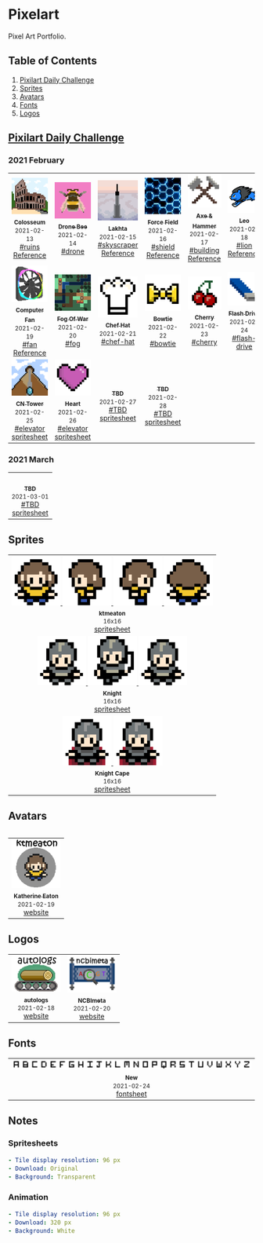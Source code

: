 # Pixelart

Pixel Art Portfolio.

## Table of Contents

1. [Pixilart Daily Challenge](https://github.com/ktmeaton/pixelart#pixilart-daily-challenge)
1. [Sprites](https://github.com/ktmeaton/pixelart#sprites)
1. [Avatars](https://github.com/ktmeaton/pixelart#avatars)
1. [Fonts](https://github.com/ktmeaton/pixelart#fonts)
1. [Logos](https://github.com/ktmeaton/pixelart#logos)

## [Pixilart Daily Challenge](https://www.pixilart.com/challenges)

### 2021 February

<table>
  <tr>
    <td align='center'>
        <a href='dailies/2021/02/13_ruins_Colosseum.png'>
            <img src='dailies/2021/02/13_ruins_Colosseum.png' width='100px;' alt=''/>
            <br />
            <sub>
                <b>Colosseum</b>
            </sub>
        </a>
        <br />
        <small>2021-02-13</small>
        <br />
        <a href='https://www.pixilart.com/search?term=ruins'>#ruins</a>
        <br />
        <a href='https://upload.wikimedia.org/wikipedia/commons/thumb/d/de/Colosseo_2020.jpg/800px-Colosseo_2020.jpg'>Reference</a>          
    </td>
    <td align='center'>
        <a href='dailies/2021/02/14_drone_Drone-Bee.png'>
            <img src='dailies/2021/02/14_drone_Drone-Bee.png' width='100px;' alt=''/>
            <br />
            <sub>
                <b>Drone Bee</b>
            </sub>
        </a>
        <br />
        <small>2021-02-14</small>
        <br />
        <a href='https://www.pixilart.com/search?term=drone'>#drone</a>
    </td>
    <td align='center'>
        <a href='dailies/2021/02/15_skyscraper_Lakhta.png'>
            <img src='dailies/2021/02/15_skyscraper_Lakhta.png' width='100px;' alt=''/>
            <br />
            <sub>
                <b>Lakhta</b>
            </sub>
        </a>
        <br />
        <small>2021-02-15</small>
        <br />
        <a href='https://www.pixilart.com/search?term=skyscraper'>#skyscraper</a>
        <br />
        <a href='https://www.wernersobek.de/app/uploads/2020/01/dji_0996-1024x682.jpg'>Reference</a>            
    </td>
    <td align='center'>
        <a href='dailies/2021/02/16_shield_Force-Field.png'>
            <img src='dailies/2021/02/16_shield_Force-Field.png' width='100px;' alt=''/>
            <br />
            <sub>
                <b>Force Field</b>
            </sub>
        </a>
        <br />
        <small>2021-02-16</small>
        <br />
        <a href='https://www.pixilart.com/search?term=shield'>#shield</a>
        <br />
        <a href='https://ak.picdn.net/shutterstock/videos/33442261/thumb/12.jpg'>Reference</a>          
    </td>
    <td align='center'>
        <a href='dailies/2021/02/17_building_Axe-&-Hammer.png'>
            <img src='dailies/2021/02/17_building_Axe-&-Hammer_96px.png' width='100px;' alt=''/>
            <br />
            <sub>
                <b>Axe & Hammer</b>
            </sub>
        </a>
        <br />
        <small>2021-02-17</small>
        <br />
        <a href='https://www.pixilart.com/search?term=building'>#building</a>
        <br />
        <a href='https://images.squarespace-cdn.com/content/5ea3545e62992635385a39f0/1587762319980-46AFTVDK2PGUB1M1B5Y7/Hammer+%26+Axe+%281%29.png?content-type=image%2Fpng'>Reference</a>           
    </td>
    <td align='center'>
        <a href='dailies/2021/02/18_lion-Leo.png'>
            <img src='dailies/2021/02/18_lion-Leo.png' width='100px;' alt=''/>
            <br />
            <sub>
                <b>Leo</b>
            </sub>
        </a>
        <br />
        <small>2021-02-18</small>
        <br />
        <a href='https://www.pixilart.com/search?term=lion'>#lion</a>
        <br />
        <a href='https://png.pngtree.com/element_our/20190531/ourlarge/pngtree-cartoon-cute-little-lion-running-png-transparent-bottom-image_1305384.jpg'>Reference</a>        
    </td>
  </tr>
  <tr>
    <td align='center'>
        <a href='dailies/2021/02/19_fan_Computer-Fan.png'>
            <img src='dailies/2021/02/19_fan_Computer-Fan.png' width='100px;' alt=''/>
            <br />
            <sub>
                <b>Computer Fan</b>
            </sub>
        </a>
        <br />
        <small>2021-02-19</small>
        <br />
        <a href='https://www.pixilart.com/search?term=fan'>#fan</a>
        <br />
        <a href='https://nzxt-site-media.s3-us-west-2.amazonaws.com/uploads/product/cover_image_content/804/card_2c6de1ef58b298d1.png'>Reference</a>           
    </td>
    <td align='center'>
        <a href='dailies/2021/02/20_fog_Fog-Of-War.png'>
            <img src='dailies/2021/02/20_fog_Fog-Of-War.png' width='100px;' alt=''/>
            <br />
            <sub>
                <b>Fog Of War</b>
            </sub>
        </a>
        <br />
        <small>2021-02-20</small>
        <br />
        <a href='https://www.pixilart.com/search?term=fog'>#fog</a>       
    </td>      
    <td align='center'>
        <a href='dailies/2021/02/21_chef-hat_Chef-Hat.png'>
            <img src='dailies/2021/02/21_chef-hat_Chef-Hat_96px.png' width='100px;' alt=''/>
            <br />
            <sub>
                <b>Chef Hat</b>
            </sub>
        </a>
        <br />
        <small>2021-02-21</small>
        <br />
        <a href='https://www.pixilart.com/search?term=chef-hat'>#chef-hat</a>     
    </td>   
    <td align='center'>
        <a href='dailies/2021/02/22_bowtie_Bowtie.png'>
            <img src='dailies/2021/02/22_bowtie_Bowtie_96px.png' width='100px;' alt=''/>
            <br />
            <sub>
                <b>Bowtie</b>
            </sub>
        </a>
        <br />
        <small>2021-02-22</small>
        <br />
        <a href='https://www.pixilart.com/search?term=bowtie'>#bowtie</a>        
    </td>   
    <td align='center'>
        <a href='dailies/2021/02/23_cherry_Cherry.png'>
            <img src='dailies/2021/02/23_cherry_Cherry_96px.png' width='100px;' alt=''/>
            <br />
            <sub>
                <b>Cherry</b>
            </sub>
        </a>
        <br />
        <small>2021-02-23</small>
        <br />
        <a href='https://www.pixilart.com/search?term=cherry'>#cherry</a>        
    </td>     
    <td align='center'>
        <a href='dailies/2021/02/24_flash-drive_Flash-Drive.png'>
            <img src='dailies/2021/02/24_flash-drive_Flash-Drive_96px.png' width='100px;' alt=''/>
            <br />
            <sub>
                <b>Flash Drive</b>
            </sub>
        </a>
        <br />
        <small>2021-02-24</small>
        <br />
        <a href='https://www.pixilart.com/search?term=flash-drive'>#flash-drive</a>        
    </td>        
  </tr>
  <tr>
    <td align='center'>
        <a href='dailies/2021/02/25_elevator_CN-Tower.gif'>
            <img src='dailies/2021/02/25_elevator_CN-Tower.gif' width='100px;' alt=''/>
            <br />
            <sub>
                <b>CN Tower</b>
            </sub>
        </a>
        <br />
        <small>2021-02-25</small>
        <br />
        <a href='https://www.pixilart.com/search?term=elevator'>#elevator</a>      
        <br />
        <a href='dailies/2021/02/25_elevator_CN-Tower_spritesheet.png'>spritesheet</a>         
    </td>  
    <td align='center'>
        <a href='dailies/2021/02/26_heart_Heart.gif'>
            <img src='dailies/2021/02/26_heart_Heart.gif' width='100px;' alt=''/>
            <br />
            <sub>
                <b>Heart</b>
            </sub>
        </a>
        <br />
        <small>2021-02-26</small>
        <br />
        <a href='https://www.pixilart.com/search?term=heart'>#elevator</a>      
        <br />
        <a href='dailies/2021/02/26_heart_Heart_spritesheet.png'>spritesheet</a>         
    </td>      
    <td align='center'>
        <a href=''>
            <img src='' width='100px;' alt=''/>
            <br />
            <sub>
                <b>TBD</b>
            </sub>
        </a>
        <br />
        <small>2021-02-27</small>
        <br />
        <a href='https://www.pixilart.com/search?term=TBD'>#TBD</a>      
        <br />
        <a href='dailies/2021/02/27_x_X_spritesheet.png'>spritesheet</a>         
    </td>  
    <td align='center'>
        <a href=''>
            <img src='' width='100px;' alt=''/>
            <br />
            <sub>
                <b>TBD</b>
            </sub>
        </a>
        <br />
        <small>2021-02-28</small>
        <br />
        <a href='https://www.pixilart.com/search?term=TBD'>#TBD</a>      
        <br />
        <a href='dailies/2021/02/27_x_X_spritesheet.png'>spritesheet</a>         
    </td>        
  </tr>
</table>

### 2021 March
<table>
    <tr>
    <td align='center'>
        <a href=''>
            <img src='' width='100px;' alt=''/>
            <br />
            <sub>
                <b>TBD</b>
            </sub>
        </a>
        <br />
        <small>2021-03-01</small>
        <br />
        <a href='https://www.pixilart.com/search?term=TBD'>#TBD</a>      
        <br />
        <a href='dailies/2021/02/27_x_X_spritesheet.png'>spritesheet</a>         
    </td>  
    </tr>
</table>

## Sprites

<table>
  <tr>
    <td align='center'>
        <a href='sprites/ktmeaton/ktmeaton-spritesheet.png'>
            <img src='sprites/ktmeaton/ktmeaton_walk-front.gif' width='100px;' alt=''/>
            <img src='sprites/ktmeaton/ktmeaton_walk-left.gif' width='100px;' alt=''/>   
            <img src='sprites/ktmeaton/ktmeaton_walk-right.gif' width='100px;' alt=''/>                     
            <img src='sprites/ktmeaton/ktmeaton_walk-back.gif' width='100px;' alt=''/>                
            <br />
            <sub>
                <b>ktmeaton</b>
            </sub>
        </a>
        <br />
        <small>16x16</small>
        <br />
        <a href='sprites/ktmeaton/ktmeaton_spritesheet.png'>spritesheet</a>
    </td>    
  </tr>  
  <tr>
    <td align='center'>
        <a href='sprites/knight/knight_run.gif'>
            <img src='sprites/knight/knight_run.gif' width='100px;' alt=''/> 
        </a>         
        <a href='sprites/knight/knight_cut.gif'>
            <img src='sprites/knight/knight_cut.gif' width='100px;' alt=''/> 
        </a>   
        <a href='sprites/knight/knight_stab.gif'>
            <img src='sprites/knight/knight_stab.gif' width='100px;' alt=''/> 
        </a>                                     
        <br />
        <sub>
            <b>Knight</b>
        </sub>
        </a>
        <br />
        <small>16x16</small>
        <br />
        <a href='sprites/knight/knight_spritesheet.png'>spritesheet</a>
    </td>        
  </tr>    
  <tr>
    <td align='center'>
        <a href='sprites/knight-cape/knight-cape_run.gif'>
            <img src='sprites/knight-cape/knight-cape_run.gif' width='100px;'>                                     
        </a>
        <a href='sprites/knight-cape/knight-cape_cut.gif'>
            <img src='sprites/knight-cape/knight-cape_cut.gif' width='100px;'>                                     
        </a>        
        <br />
        <sub>
            <b>Knight Cape</b>
        </sub>        
        <br />
        <small>16x16</small>
        <br />
        <a href='sprites/knight-cape/knight-cape_spritesheet.png'>spritesheet</a>
    </td>   
  </tr>
</table>

## Avatars

<table>
<table>
  <tr>
    <td align='center'>
        <a href='avatars/ktmeaton.png'>
            <img src='avatars/ktmeaton.png' width='100px;' alt=''/>
            <br />
            <sub>
                <b>Katherine Eaton</b>
            </sub>
        </a>
        <br />
        <small>2021-02-19</small>
        <br />
        <a href='https://ktmeaton.github.io/'>website</a>
    </td>
  </tr>
</table>
</table>

## Logos

<table>
  <tr>
    <td align='center'>
        <a href='logos/autologs/autologs.png'>
            <img src='logos/autologs/autologs.png' width='100px;' alt=''/>
            <br />
            <sub>
                <b>autologs</b>
            </sub>
        </a>
        <br />
        <small>2021-02-18</small>
        <br />
        <a href='https://ktmeaton.github.io/autologs/'>website</a>
    </td>
    <td align='center'>
        <a href='logos/ncbimeta/ncbimeta.png'>
            <img src='logos/ncbimeta/ncbimeta.png' width='100px;' alt=''/>
            <br />
            <sub>
                <b>NCBImeta</b>
            </sub>
        </a>
        <br />
        <small>2021-02-20</small>
        <br />
        <a href='https://ktmeaton.github.io/ncbimeta/'>website</a>
    </td>    
  </tr>
</table>

## Fonts

<table>
  <tr>
    <td align='center'>
        <a href='fonts/new.png'>
            <img src='fonts/new.png' width='700px;' alt=''/>
            <br />
            <sub>
                <b>New</b>
            </sub>
        </a>
        <br />
        <small>2021-02-24</small>
        <br />
        <a href='fonts/new.png'>fontsheet</a>
    </td>
  </tr>
</table>

## Notes


### Spritesheets

```yaml
- Tile display resolution: 96 px
- Download: Original
- Background: Transparent
```
### Animation

```yaml
- Tile display resolution: 96 px
- Download: 320 px
- Background: White
```